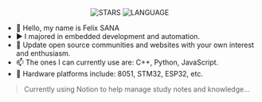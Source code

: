 <!-- <img align="right" src="https://cdn.jsdelivr.net/gh/systemannounce/piceeimg/2024/image-20240507014522162.png" width="200px" style="visibility:hidden" /> -->
<div align="center"> 
    <img src="https://stars.systemannounce.com/api?username=systemannounce&include_all_commits=true&show_icons=true&count_private=true&line_height=24&hide=prs&theme=vue" alt="STARS">
    <img src="https://stars.systemannounce.com/api/top-langs/?username=systemannounce&layout=compact&langs_count=6&hide=HTML,batchfile,css,cmake,scss&size_weight=0.5&count_weight=0.5&theme=buefy&exclude_repo=null" alt="LANGUAGE">
    <!--<a href="https://www.systemannounce.com">
        <img src="https://cdn.jsdelivr.net/gh/systemannounce/piceeimg/2024/image-20240507013218393.png" width="170px" alt="Remilia Scarlet">
    </a>-->
</div>

- 👋 Hello, my name is Felix SANA  
- ▶️ I majored in embedded development and automation.  
- 🌱 Update open source communities and websites with your own interest and enthusiasm.  
- 📫 The ones I can currently use are: C++, Python, JavaScript.  
- 👀 Hardware platforms include: 8051, STM32, ESP32, etc.  
> Currently using Notion to help manage study notes and knowledge...

<!---
systemannounce/systemannounce is a ✨ special ✨ repository because its `README.md` (this file) appears on your GitHub profile.
You can click the Preview link to take a look at your changes.
--->

